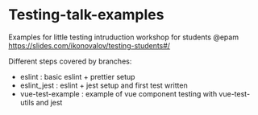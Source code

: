# Testing-talk-examples
Examples for little testing intruduction workshop for students @epam
https://slides.com/ikonovalov/testing-students#/

Different steps covered by branches: 

 - eslint : basic eslint + prettier setup 
 - eslint_jest : eslint + jest setup and first test written
 - vue-test-example : example of vue component testing with vue-test-utils and jest
